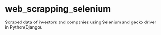 # web_scrapping_selenium
Scraped data of investors and companies using Selenium and gecko driver in Python(Django).
